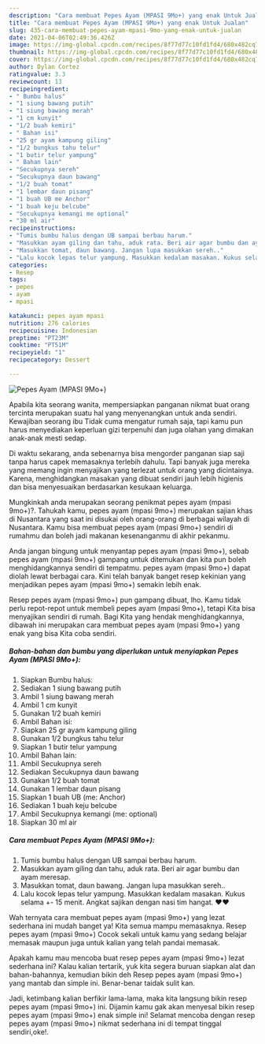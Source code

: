 ```yaml
---
description: "Cara membuat Pepes Ayam (MPASI 9Mo+) yang enak Untuk Jualan"
title: "Cara membuat Pepes Ayam (MPASI 9Mo+) yang enak Untuk Jualan"
slug: 435-cara-membuat-pepes-ayam-mpasi-9mo-yang-enak-untuk-jualan
date: 2021-04-06T02:49:36.426Z
image: https://img-global.cpcdn.com/recipes/8f77d77c10fd1fd4/680x482cq70/pepes-ayam-mpasi-9mo-foto-resep-utama.jpg
thumbnail: https://img-global.cpcdn.com/recipes/8f77d77c10fd1fd4/680x482cq70/pepes-ayam-mpasi-9mo-foto-resep-utama.jpg
cover: https://img-global.cpcdn.com/recipes/8f77d77c10fd1fd4/680x482cq70/pepes-ayam-mpasi-9mo-foto-resep-utama.jpg
author: Dylan Cortez
ratingvalue: 3.3
reviewcount: 13
recipeingredient:
- " Bumbu halus"
- "1 siung bawang putih"
- "1 siung bawang merah"
- "1 cm kunyit"
- "1/2 buah kemiri"
- " Bahan isi"
- "25 gr ayam kampung giling"
- "1/2 bungkus tahu telur"
- "1 butir telur yampung"
- " Bahan lain"
- "Secukupnya sereh"
- "Secukupnya daun bawang"
- "1/2 buah tomat"
- "1 lembar daun pisang"
- "1 buah UB me Anchor"
- "1 buah keju belcube"
- "Secukupnya kemangi me optional"
- "30 ml air"
recipeinstructions:
- "Tumis bumbu halus dengan UB sampai berbau harum."
- "Masukkan ayam giling dan tahu, aduk rata. Beri air agar bumbu dan ayam meresap."
- "Masukkan tomat, daun bawang. Jangan lupa masukkan sereh.."
- "Lalu kocok lepas telur yampung. Masukkan kedalam masakan. Kukus selama +- 15 menit. Angkat sajikan dengan nasi tim hangat. ❤️❤️"
categories:
- Resep
tags:
- pepes
- ayam
- mpasi

katakunci: pepes ayam mpasi 
nutrition: 276 calories
recipecuisine: Indonesian
preptime: "PT23M"
cooktime: "PT51M"
recipeyield: "1"
recipecategory: Dessert

---
```



![Pepes Ayam (MPASI 9Mo+)](https://img-global.cpcdn.com/recipes/8f77d77c10fd1fd4/680x482cq70/pepes-ayam-mpasi-9mo-foto-resep-utama.jpg)

Apabila kita seorang wanita, mempersiapkan panganan nikmat buat orang tercinta merupakan suatu hal yang menyenangkan untuk anda sendiri. Kewajiban seorang ibu Tidak cuma mengatur rumah saja, tapi kamu pun harus menyediakan keperluan gizi terpenuhi dan juga olahan yang dimakan anak-anak mesti sedap.

Di waktu  sekarang, anda sebenarnya bisa mengorder panganan siap saji tanpa harus capek memasaknya terlebih dahulu. Tapi banyak juga mereka yang memang ingin menyajikan yang terlezat untuk orang yang dicintainya. Karena, menghidangkan masakan yang dibuat sendiri jauh lebih higienis dan bisa menyesuaikan berdasarkan kesukaan keluarga. 



Mungkinkah anda merupakan seorang penikmat pepes ayam (mpasi 9mo+)?. Tahukah kamu, pepes ayam (mpasi 9mo+) merupakan sajian khas di Nusantara yang saat ini disukai oleh orang-orang di berbagai wilayah di Nusantara. Kamu bisa membuat pepes ayam (mpasi 9mo+) sendiri di rumahmu dan boleh jadi makanan kesenanganmu di akhir pekanmu.

Anda jangan bingung untuk menyantap pepes ayam (mpasi 9mo+), sebab pepes ayam (mpasi 9mo+) gampang untuk ditemukan dan kita pun boleh menghidangkannya sendiri di tempatmu. pepes ayam (mpasi 9mo+) dapat diolah lewat berbagai cara. Kini telah banyak banget resep kekinian yang menjadikan pepes ayam (mpasi 9mo+) semakin lebih enak.

Resep pepes ayam (mpasi 9mo+) pun gampang dibuat, lho. Kamu tidak perlu repot-repot untuk membeli pepes ayam (mpasi 9mo+), tetapi Kita bisa menyajikan sendiri di rumah. Bagi Kita yang hendak menghidangkannya, dibawah ini merupakan cara membuat pepes ayam (mpasi 9mo+) yang enak yang bisa Kita coba sendiri.

<!--inarticleads1-->

##### Bahan-bahan dan bumbu yang diperlukan untuk menyiapkan Pepes Ayam (MPASI 9Mo+):

1. Siapkan  Bumbu halus:
1. Sediakan 1 siung bawang putih
1. Ambil 1 siung bawang merah
1. Ambil 1 cm kunyit
1. Gunakan 1/2 buah kemiri
1. Ambil  Bahan isi:
1. Siapkan 25 gr ayam kampung giling
1. Gunakan 1/2 bungkus tahu telur
1. Siapkan 1 butir telur yampung
1. Ambil  Bahan lain:
1. Ambil Secukupnya sereh
1. Sediakan Secukupnya daun bawang
1. Gunakan 1/2 buah tomat
1. Gunakan 1 lembar daun pisang
1. Siapkan 1 buah UB (me: Anchor)
1. Sediakan 1 buah keju belcube
1. Ambil Secukupnya kemangi (me: optional)
1. Siapkan 30 ml air




<!--inarticleads2-->

##### Cara membuat Pepes Ayam (MPASI 9Mo+):

1. Tumis bumbu halus dengan UB sampai berbau harum.
1. Masukkan ayam giling dan tahu, aduk rata. Beri air agar bumbu dan ayam meresap.
1. Masukkan tomat, daun bawang. Jangan lupa masukkan sereh..
1. Lalu kocok lepas telur yampung. Masukkan kedalam masakan. Kukus selama +- 15 menit. Angkat sajikan dengan nasi tim hangat. ❤️❤️




Wah ternyata cara membuat pepes ayam (mpasi 9mo+) yang lezat sederhana ini mudah banget ya! Kita semua mampu memasaknya. Resep pepes ayam (mpasi 9mo+) Cocok sekali untuk kamu yang sedang belajar memasak maupun juga untuk kalian yang telah pandai memasak.

Apakah kamu mau mencoba buat resep pepes ayam (mpasi 9mo+) lezat sederhana ini? Kalau kalian tertarik, yuk kita segera buruan siapkan alat dan bahan-bahannya, kemudian bikin deh Resep pepes ayam (mpasi 9mo+) yang mantab dan simple ini. Benar-benar taidak sulit kan. 

Jadi, ketimbang kalian berfikir lama-lama, maka kita langsung bikin resep pepes ayam (mpasi 9mo+) ini. Dijamin kamu gak akan menyesal bikin resep pepes ayam (mpasi 9mo+) enak simple ini! Selamat mencoba dengan resep pepes ayam (mpasi 9mo+) nikmat sederhana ini di tempat tinggal sendiri,oke!.

